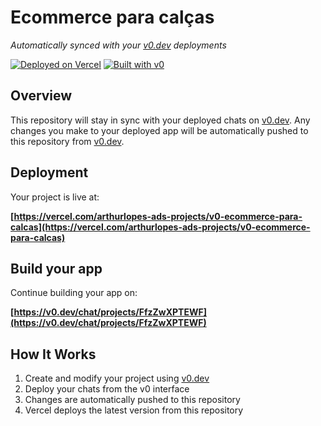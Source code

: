 # Ecommerce para calças

*Automatically synced with your [v0.dev](https://v0.dev) deployments*

[![Deployed on Vercel](https://img.shields.io/badge/Deployed%20on-Vercel-black?style=for-the-badge&logo=vercel)](https://vercel.com/arthurlopes-ads-projects/v0-ecommerce-para-calcas)
[![Built with v0](https://img.shields.io/badge/Built%20with-v0.dev-black?style=for-the-badge)](https://v0.dev/chat/projects/FfzZwXPTEWF)

## Overview

This repository will stay in sync with your deployed chats on [v0.dev](https://v0.dev).
Any changes you make to your deployed app will be automatically pushed to this repository from [v0.dev](https://v0.dev).

## Deployment

Your project is live at:

**[https://vercel.com/arthurlopes-ads-projects/v0-ecommerce-para-calcas](https://vercel.com/arthurlopes-ads-projects/v0-ecommerce-para-calcas)**

## Build your app

Continue building your app on:

**[https://v0.dev/chat/projects/FfzZwXPTEWF](https://v0.dev/chat/projects/FfzZwXPTEWF)**

## How It Works

1. Create and modify your project using [v0.dev](https://v0.dev)
2. Deploy your chats from the v0 interface
3. Changes are automatically pushed to this repository
4. Vercel deploys the latest version from this repository
